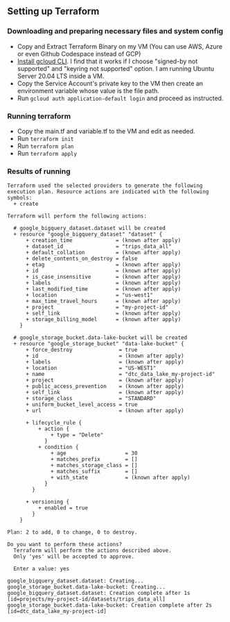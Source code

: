 ## Setting up Terraform
### Downloading and preparing necessary files and system config
- Copy and Extract Terraform Binary on my VM (You can use AWS, Azure or even Github Codespace instead of GCP)
- [Install gcloud CLI](https://cloud.google.com/sdk/docs/install). I find that it works if I choose "signed-by not supported" and "keyring not supported" option. I am running Ubuntu Server 20.04 LTS inside a VM.
- Copy the Service Account's private key to the VM then create an environment variable whose value is the file path.
- Run `gcloud auth application-default login` and proceed as instructed.

### Running terraform
- Copy the main.tf and variable.tf to the VM and edit as needed.
- Run `terraform init`
- Run `terraform plan`
- Run `terraform apply`

### Results of running
```
Terraform used the selected providers to generate the following execution plan. Resource actions are indicated with the following symbols:
  + create

Terraform will perform the following actions:

  # google_bigquery_dataset.dataset will be created
  + resource "google_bigquery_dataset" "dataset" {
      + creation_time              = (known after apply)
      + dataset_id                 = "trips_data_all"
      + default_collation          = (known after apply)
      + delete_contents_on_destroy = false
      + etag                       = (known after apply)
      + id                         = (known after apply)
      + is_case_insensitive        = (known after apply)
      + labels                     = (known after apply)
      + last_modified_time         = (known after apply)
      + location                   = "us-west1"
      + max_time_travel_hours      = (known after apply)
      + project                    = "my-project-id"
      + self_link                  = (known after apply)
      + storage_billing_model      = (known after apply)
    }

  # google_storage_bucket.data-lake-bucket will be created
  + resource "google_storage_bucket" "data-lake-bucket" {
      + force_destroy               = true
      + id                          = (known after apply)
      + labels                      = (known after apply)
      + location                    = "US-WEST1"
      + name                        = "dtc_data_lake_my-project-id"
      + project                     = (known after apply)
      + public_access_prevention    = (known after apply)
      + self_link                   = (known after apply)
      + storage_class               = "STANDARD"
      + uniform_bucket_level_access = true
      + url                         = (known after apply)

      + lifecycle_rule {
          + action {
              + type = "Delete"
            }
          + condition {
              + age                   = 30
              + matches_prefix        = []
              + matches_storage_class = []
              + matches_suffix        = []
              + with_state            = (known after apply)
            }
        }

      + versioning {
          + enabled = true
        }
    }

Plan: 2 to add, 0 to change, 0 to destroy.

Do you want to perform these actions?
  Terraform will perform the actions described above.
  Only 'yes' will be accepted to approve.

  Enter a value: yes

google_bigquery_dataset.dataset: Creating...
google_storage_bucket.data-lake-bucket: Creating...
google_bigquery_dataset.dataset: Creation complete after 1s [id=projects/my-project-id/datasets/trips_data_all]
google_storage_bucket.data-lake-bucket: Creation complete after 2s [id=dtc_data_lake_my-project-id]
```
